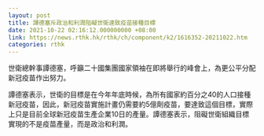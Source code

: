 ```yaml
---
layout: post
title: 譚德塞斥政治和利潤阻礙世衛達致疫苗接種目標
date: 2021-10-22 02:16:12.000000000 +08:00
link: https://news.rthk.hk/rthk/ch/component/k2/1616352-20211022.htm
categories: rthk
---
```


世衛總幹事譚德塞，呼籲二十國集團國家領袖在即將舉行的峰會上，為更公平分配新冠疫苗作出努力。

譚德塞表示，世衛的目標是在今年年底時候，為所有國家約百分之40的人口接種新冠疫苗，因此，新冠疫苗實施計畫仍需要約5億劑疫苗，要達致這個目標，實際上只是目前全球新冠疫苗生產企業10日的產量。譚德塞表示，阻礙世衛組織目標實現的不是疫苗產量，而是政治和利潤。
